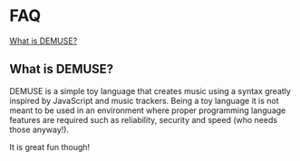 # FAQ

[What is DEMUSE?](#DEMUWhatnow)

## <a name="DEMUWhatnow">What is DEMUSE?

DEMUSE is a simple toy language that creates music using a syntax greatly inspired by JavaScript and music trackers.
Being a toy language it is not meant to be used in an environment where proper programming language features are
required such as reliability, security and speed (who needs those anyway!).

It is great fun though!
